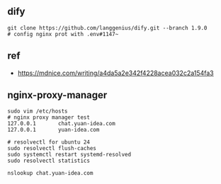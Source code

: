## dify

```shell
git clone https://github.com/langgenius/dify.git --branch 1.9.0
# config nginx prot with .env#1147~
```

## ref

- https://mdnice.com/writing/a4da5a2e342f4228acea032c2a154fa3


## nginx-proxy-manager

```shell
sudo vim /etc/hosts
# nginx proxy manager test
127.0.0.1       chat.yuan-idea.com
127.0.0.1       yuan-idea.com

# resolvectl for ubuntu 24
sudo resolvectl flush-caches
sudo systemctl restart systemd-resolved
sudo resolvectl statistics

nslookup chat.yuan-idea.com
```
